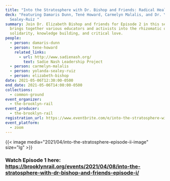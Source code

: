 ```yaml
---
title: "Into the Stratosphere with Dr. Bishop and Friends: Radical Healing"
deck: "Featuring Damaris Dunn, Tené Howard, Carmelyn Malalis, and Dr. Yolanda
  Sealey-Ruiz "
summary: Join Dr. Elizabeth Bishop and friends for Episode 2 in this series that
  brings together various educators and activists into the rhizomatic orbit of
  solidarity, knowledge building, and critical love.
people:
  - person: damaris-dunn
  - person: tene-howard
    related_links:
      - url: http://www.sadienash.org/
        text: Sadie Nash Leadership Project
  - person: carmelyn-malalis
  - person: yolanda-sealey-ruiz
  - person: elizabeth-bishop
date: 2021-05-06T12:30:00-0500
end_date: 2021-05-06T14:00:00-0500
collections:
  - common-ground
event_organizer:
  - the-brooklyn-rail
event_producer:
  - the-brooklyn-rail
registration_url: https://www.eventbrite.com/e/into-the-stratosphere-with-dr-bishop-and-friends-episode-ii-tickets-152780750337
event_platform:
  - zoom
---
```

{{< image media="2021/04/into-the-stratosphere-episode-ii-image" size="lg" >}}

### **Watch Episode 1 here:** <https://brooklynrail.org/events/2021/04/08/into-the-stratosphere-with-dr-bishop-and-friends-episode-i/>
